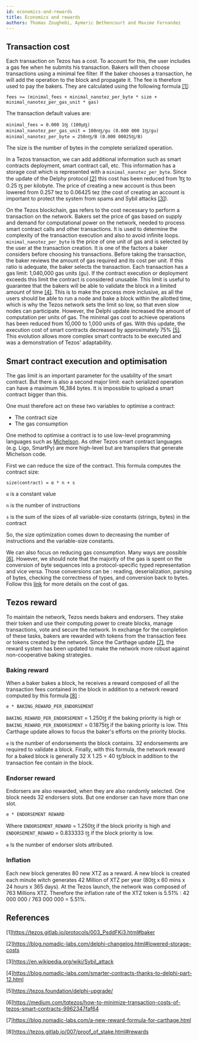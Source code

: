```yaml
---
id: economics-and-rewards
title: Economics and rewards
authors: Thomas Zoughebi, Aymeric Bethencourt and Maxime Fernandez
---
```



## Transaction cost

Each transaction on Tezos has a cost. To account for this, the user includes a gas fee when he submits his transaction. Bakers will then choose transactions using a minimal fee filter. If the baker chooses a transaction, he will add the operation to the block and propagate it. The fee is therefore used to pay the bakers. They are calculated using the following formula [[1]](https://opentezos.com/tezos-basics/economics_and_reward#referencess):
```
fees >= (minimal_fees + minimal_nanotez_per_byte * size + minimal_nanotez_per_gas_unit * gas)
```
The transaction default values are:
```
minimal_fees = 0.000 1ꜩ (100µꜩ)
minimal_nanotez_per_gas_unit = 100nꜩ/gu (0.000 000 1ꜩ/gu)
minimal_nanotez_per_byte = 250nꜩ/B (0.000 00025ꜩ/B)
```

The size is the number of bytes in the complete serialized operation.

In a Tezos transaction, we can add additional information such as smart contracts deployment, smart contract call, etc. This information has a storage cost which is represented with a `minimal_nanotez_per_byte`. Since the update of the Delphy protocol [[2]](https://opentezos.com/tezos-basics/economics_and_reward#referencess) this cost has been reduced from 1ꜩ to 0.25 ꜩ per kilobyte. The price of creating a new account is thus been lowered from 0.257 tez to 0.06425 tez (the cost of creating an account is important to protect the system from spams and Sybil attacks [[3]](https://opentezos.com/tezos-basics/economics_and_reward#referencess)).

On the Tezos blockchain, gas refers to the cost necessary to perform a transaction on the network. Bakers set the price of gas based on supply and demand for computational power on the network, needed to process smart contract calls and other transactions.
It is used to determine the complexity of the transaction execution and also to avoid infinite loops. `minimal_nanotez_per_byte` is the price of one unit of gas and is selected by the user at the transaction creation. It is one of the factors a baker considers before choosing his transactions. Before taking the transaction, the baker reviews the amount of gas required and its cost per unit. If this ratio is adequate, the baker selects the transaction. Each transaction has a gas limit: 1,040,000 gas units (gu). If the contract execution or deployment exceeds this limit the contract is considered unusable. This limit is useful to guarantee that the bakers will be able to validate the block in a limited amount of time [[4]](https://opentezos.com/tezos-basics/economics_and_reward#referencess). This is to make the process more inclusive, as all the users should be able to run a node and bake a block within the allotted time, which is why the Tezos network sets the limit so low, so that even slow nodes can participate.
However, the Delphi update increased the amount of computation per units of gas. The minimal gas cost to achieve operations has been reduced from 10,000 to 1,000 units of gas. With this update, the execution cost of smart contracts decreased by approximately 75% [[5]](https://opentezos.com/tezos-basics/economics_and_reward#referencess). This evolution allows more complex smart contracts to be executed and was a demonstration of Tezos' adaptability.


## Smart contract execution and optimisation
The gas limit is an important parameter for the usability of the smart contract. But there is also a second major limit: each serialized operation can have a maximum 16,384 bytes. It is impossible to upload a smart contract bigger than this. 

One must therefore act on these two variables to optimise a contract:
* The contract size
* The gas consumption

One method to optimise a contract is to use low-level programming languages such as [Michelson](https://opentezos.com/michelson). As other Tezos smart contract languages (e.g. Ligo, SmartPy) are more high-level but are transpilers that generate Michelson code.

First we can  reduce the size of the contract. This formula computes the contract size:
```
size(contract) = α * n + s
```
`α` is a constant value

`n` is the number of instructions

`s` is the sum of the sizes of all variable-size constants (strings, bytes) in the contract

So, the size optimization comes down to decreasing the number of instructions and the variable-size constants.

We can also focus on reducing gas consumption. Many ways are possible [[6]](https://opentezos.com/tezos-basics/economics_and_reward#referencess). However, we should note that the majority of the gas is spent on the conversion of byte sequences into a protocol-specific typed representation and vice versa. Those conversions can be : reading, deserialization, parsing of bytes, checking the correctness of types, and conversion back to bytes. Follow this [link](https://gitlab.com/morley-framework/morley/-/blob/1f4ad392173a49752f1326a9dd4a4d5b7f6c5e70/docs/gasConsumption.md) for more details on the cost of gas.

## Tezos reward 
To maintain the network, Tezos needs bakers and endorsers. They stake their token and use their computing power to create blocks, manage transactions, vote and secure the network. In exchange for the completion of these tasks, bakers are rewarded with tokens from the transaction fees or tokens created by the network. Since the Carthage update [[7]](https://opentezos.com/tezos-basics/economics_and_reward#referencess), the reward system has been updated to make the network more robust against non-cooperative baking strategies. 


### Baking reward
When a baker bakes a block, he receives a reward composed of all the transaction fees contained in the block in addition to a network reward computed by this formula [[8]](https://opentezos.com/tezos-basics/economics_and_reward#referencess) :
```	
e * BAKING_REWARD_PER_ENDORSEMENT
```
`BAKING_REWARD_PER_ENDORSEMENT` = 1.250ꜩ if the baking priority is high or `BAKING_REWARD_PER_ENDORSEMENT` = 0.1875ꜩ if the baking priority is low. This Carthage update allows to focus the baker's efforts on the priority blocks.
 
`e` is the number of endorsements the block contains. 32 endorsements are required to validate a block.
Finally, with this formula, the network reward for a baked block is generally 32 X 1.25 = 40 ꜩ/block in addition to the transaction fee contain in the block.

### Endorser reward
Endorsers are also rewarded, when they are also randomly selected. One block needs 32 endorsers slots. But one endorser can have more than one slot.
```	
e * ENDORSEMENT REWARD
```
Where `ENDORSEMENT_REWARD` = 1.250ꜩ if the block priority is high and `ENDORSEMENT_REWARD` = 0.833333 ꜩ if the block priority is low.

`e` Is the number of endorser slots attributed.

### Inflation
Each new block generates 80 new XTZ as a reward. A new block is created each minute witch generates 42 Million of XTZ per year (80ꜩ x 60 mins x 24 hours x 365 days). At the Tezos launch, the network was composed of 763 Millions XTZ. 
Therefore the inflation rate of the XTZ token is 5.51% : 42 000 000 / 763 000 000 = 5.51%.


## References
[1]https://tezos.gitlab.io/protocols/003_PsddFKi3.html#baker

[2]https://blog.nomadic-labs.com/delphi-changelog.html#lowered-storage-costs

[3]https://en.wikipedia.org/wiki/Sybil_attack

[4]https://blog.nomadic-labs.com/smarter-contracts-thanks-to-delphi-part-12.html

[5]https://tezos.foundation/delphi-upgrade/

[6]https://medium.com/tqtezos/how-to-minimize-transaction-costs-of-tezos-smart-contracts-9962347faf64

[7]https://blog.nomadic-labs.com/a-new-reward-formula-for-carthage.html

[8]https://tezos.gitlab.io/007/proof_of_stake.html#rewards
